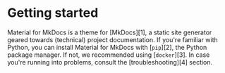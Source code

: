 # Getting started
Material for MkDocs is a theme for [MkDocs][1], a static site generator geared towards (technical) project documentation. If
you're familiar with Python, you can install Material for MkDocs with [`pip`][2], the Python package manager. If not, we
recommended using [`docker`][3]. In case you're running into problems, consult the [troubleshooting][4] section.
